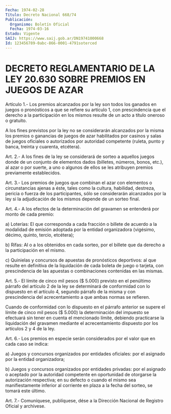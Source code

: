```yaml
---
Fecha: 1974-02-28
Título: Decreto Nacional 668/74
Publicación:
  Organismo: Boletín Oficial
  Fecha: 1974-03-16
Estado: Vigente
SAIJ: https://www.saij.gob.ar/DN19741000668
Id: 123456789-0abc-866-0001-4791soterced
---
```

# DECRETO REGLAMENTARIO DE LA LEY 20.630 SOBRE PREMIOS EN JUEGOS DE AZAR

<a id="1"></a>
Artículo  1.-  Los premios alcanzados por la ley son todos los ganados en juegos o pronósticos  a  que  se  refiere su artículo 1, con prescindencia que el derecho a la participación  en  los mismos resulte de un acto a título oneroso o gratuito.

A los fines previstos por la ley no se considerarán alcanzados  por la  misma los premios o ganancias de juegos de azar habilitados por casinos  y  salas  de  juegos oficiales o autorizados por autoridad competente (ruleta, punto  y  banca, treinta y cuarenta, etcétera).

<a id="2"></a>
Art.  2.-  A  los  fines  de la ley se considerará de sorteo a aquellos juegos donde de un conjunto  de elementos dados (billetes, números, bonos, etc.), al azar o por suerte,  a  uno  o  algunos de ellos    se    les   atribuyen  premios  previamente  establecidos.

<a id="3"></a>
Art.  3.-  Los  premios  de  juegos  que  combinan el azar con elementos o circunstancias ajenas a éste, tales  como  la  cultura, habilidad,  destreza,  pericia o fuerza de los participantes,  sólo se considerarán alcanzados  por  la  ley  si la adjudicación de los mismos depende de un sorteo final.

<a id="4"></a>
Art.  4.-  A  los  efectos de la determinación del gravamen se entenderá por monto de cada premio:

a)  Loterías: El que corresponda  a  cada  fracción  o  billete  de acuerdo   a  la  modalidad  de  emisión  adoptada  por  la  entidad organizadora  (vigésimo,  décimo,  quinto,  tercio, etcétera);

b) Rifas: Al o a los obtenidos en cada sorteo,  por  el billete que da derecho a la participación en el mismo.

c) Quinielas y concursos de apuestas de pronósticos deportivos:  al que  resulte  en  definitiva  de  la  liquidación de cada boleta de juego o tarjeta, con prescindencia de las  apuestas o combinaciones contenidas en las mismas.

<a id="5"></a>
Art. 5.- El límite de cinco mil pesos ($ 5.000) previsto en el penúltimo  párrafo  del  artículo  2  de  la  ley se determinará de conformidad con lo dispuesto en el artículo 4,  segundo  párrafo de la  misma  y  con  prescindencia  del  acrecentamiento  a que ambas normas se refieren.

Cuando  de  conformidad con lo dispuesto en el párrafo anterior  se supere el límite  de cinco mil pesos ($ 5.000) la determinación del impuesto se efectuará  sin  tener  en  cuenta el mencionado límite, debiendo  practicarse  la  liquidación  del  gravamen  mediante  el acrecentamiento  dispuesto por los artículos  2  y  4  de  la  ley.

<a id="6"></a>
Art. 6.- Los premios en especie serán considerados por el valor que en cada caso se indica:

a) Juegos  y  concursos organizados por entidades oficiales: por el asignado por la entidad organizadora;

b) Juegos y concursos  organizados  por  entidades privadas: por el asignado o aceptado por la autoridad competente  en  oportunidad de otorgarse  la  autorización respectiva; en su defecto o  cuando  el mismo sea manifiestamente  inferior  al  corriente  en  plaza  a la fecha del sorteo, se tomará este último.

<a id="7"></a>
Art. 7.- Comuníquese, publíquese, dése a la Dirección Nacional de Registro Oficial y archívese.